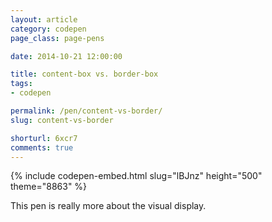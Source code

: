 ```yaml
---
layout: article
category: codepen
page_class: page-pens

date: 2014-10-21 12:00:00

title: content-box vs. border-box
tags:
- codepen

permalink: /pen/content-vs-border/
slug: content-vs-border

shorturl: 6xcr7
comments: true
---
```


{% include codepen-embed.html slug="lBJnz" height="500" theme="8863" %}

This pen is really more about the visual display.
